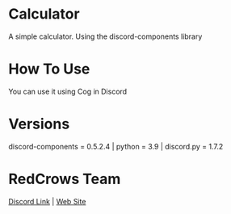 # Calculator
A simple calculator. Using the discord-components library
# How To Use
You can use it using Cog in Discord
# Versions
discord-components = 0.5.2.4 |
python = 3.9 |
discord.py = 1.7.2
# RedCrows Team
[Discord Link](https://discord.gg/DK8HQpmFhn) |
[Web Site](https://RedCrows.ir)
